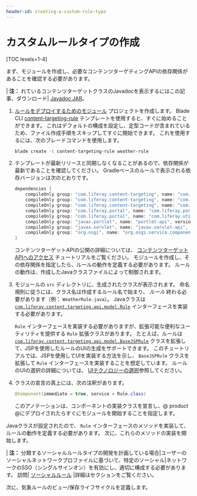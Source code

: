 ```yaml
---
header-id: creating-a-custom-rule-type
---
```


# カスタムルールタイプの作成

[TOC levels=1-4]

まず、モジュールを作成し、必要なコンテンツターゲティングAPIの依存関係があることを確認する必要があります。

| **注：** れているコンテンツターゲットクラスのJavadocを表示するにはこの記事、ダウンロード| [Javadoc JAR](https://repository.liferay.com/nexus/service/local/artifact/maven/redirect?r=liferay-public-releases&g=com.liferay.content-targeting&a=com.liferay.content.targeting.api&v=5.0.0&e=jar&c=javadoc)。

1.  [ルールをデプロイするためのモジュール](/docs/7-1/tutorials/-/knowledge_base/t/starting-module-development#creating-a-module) プロジェクトを作成します。 Blade CLI [content-targeting-rule](/docs/7-1/reference/-/knowledge_base/r/content-targeting-rule-template) テンプレートを使用すると、すぐに始めることができます。 これはデフォルトの構成を設定し、定型コードが含まれているため、ファイル作成手順をスキップしてすぐに開始できます。 これを使用するには、次のブレードコマンドを使用します。

    ``` bash
    blade create -t content-targeting-rule weather-rule
    ```

2.  テンプレートが最新リリースと同期しなくなることがあるので、依存関係が最新であることを確認してください。 Gradleベースのルールで表示される依存バージョンは次のとおりです。

    ``` groovy
    dependencies {
        compileOnly group: "com.liferay.content-targeting", name: "com.liferay.content.targeting.analytics.api", version: "5.0.0"
        compileOnly group: "com.liferay.content-targeting", name: "com.liferay.content.targeting.anonymous.users.api", version: "3.0.0"
        compileOnly group: "com.liferay.content-targeting", name: "com.liferay.content.targeting.api", version: "5.0.0"
        compileOnly group: "com.liferay.portal", name: "com.liferay.portal.kernel", version: "3.6.2"
        compileOnly group: "com.liferay.portal", name: "com.liferay.util.taglib", version: "2.0.0"
        compileOnly group: "javax.portlet", name: "portlet-api", version: "3.0.0"
        compileOnly group: "javax.servlet", name: "javax.servlet-api", version: "3.0.1"
        compileOnly group: "org.osgi", name: "org.osgi.service.component.annotations", version: "1.3.0"
    }
    ```

    コンテンツターゲットAPIの公開の詳細については、 [コンテンツターゲットAPIへのアクセス](/docs/7-1/tutorials/-/knowledge_base/t/accessing-the-content-targeting-api) チュートリアルをご覧ください。 モジュールを作成し、その依存関係を指定したら、ルールの動作を定義する必要があります。 ルールの動作は、作成したJavaクラスファイルによって制御されます。

3.  モジュールの `src` ディレクトリに、生成されたクラスが表示されます。 命名規則に従うには、クラス名は作成するルール名で始まり、 *ルール* 終わる必要があります（例： `WeatherRule.java`）。 Javaクラスは [`com.liferay.content.targeting.api.model.Rule`](https://repository.liferay.com/nexus/service/local/artifact/maven/redirect?r=liferay-public-releases&g=com.liferay.content-targeting&a=com.liferay.content.targeting.api&v=5.0.0&e=jar&c=javadoc) インターフェースを実装する必要があります。

    `Rule` インターフェースを実装する必要がありますが、拡張可能な便利なユーティリティを提供する `Rule` 拡張クラスがあります。 たとえば、ルールは [`com.liferay.content.targeting.api.model.BaseJSPRule`](https://repository.liferay.com/nexus/service/local/artifact/maven/redirect?r=liferay-public-releases&g=com.liferay.content-targeting&a=com.liferay.content.targeting.api&v=5.0.0&e=jar&c=javadoc) クラスを拡張して、JSPを使用したルールのUIの生成をサポートできます。 このチュートリアルでは、JSPを使用してUIを実装する方法を示し、 `BaseJSPRule` クラスを拡張して `Rule` インターフェースを実装することを想定しています。 ルールのUIの選択の詳細については、 [UIテクノロジーの選択](/develop/tutorial/-/knowledge_base/7-1/best-practices-for-audience-targeting#selecting-a-ui-technology)参照してください。

4.  クラスの宣言の真上には、次の注釈があります。

    ``` java
    @Component(immediate = true, service = Rule.class)
    ```

    このアノテーションは、コンポーネントの実装クラスを宣言し、@ product @にデプロイされたらすぐにモジュールを開始することを指定します。

Javaクラスが設定されたので、 `Rule` インターフェースのメソッドを実装して、ルールの動作を定義する必要があります。 次に、これらのメソッドの実装を開始します。

| **注：** 分類するソーシャルルールタイプの開発を計画している場合|ユーザーのソーシャルネットワークプロファイルに基づいて、特定のソーシャル|ネットワークのSSO（シングルサインオン）を有効にし、適切に構成する必要があります。 訪問| [ソーシャルルール](/docs/7-1/user/-/knowledge_base/u/liferay-audience-targeting-rules#social-rules) |詳細はセクションをご覧ください。

次に、気象ルールのビュー/保存ライフサイクルを定義します。
